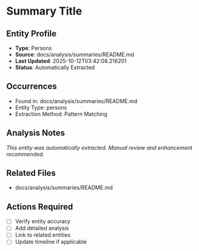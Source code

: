 # Summary Title

## Entity Profile
- **Type**: Persons
- **Source**: docs/analysis/summaries/README.md
- **Last Updated**: 2025-10-12T03:42:08.216201
- **Status**: Automatically Extracted

## Occurrences
- Found in: docs/analysis/summaries/README.md
- Entity Type: persons
- Extraction Method: Pattern Matching

## Analysis Notes
*This entity was automatically extracted. Manual review and enhancement recommended.*

## Related Files
- docs/analysis/summaries/README.md

## Actions Required
- [ ] Verify entity accuracy
- [ ] Add detailed analysis
- [ ] Link to related entities
- [ ] Update timeline if applicable
